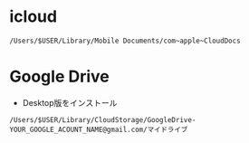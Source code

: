 # icloud
~~~
/Users/$USER/Library/Mobile Documents/com~apple~CloudDocs
~~~

# Google Drive
- Desktop版をインストール
~~~
/Users/$USER/Library/CloudStorage/GoogleDrive-YOUR_GOOGLE_ACOUNT_NAME@gmail.com/マイドライブ
~~~
